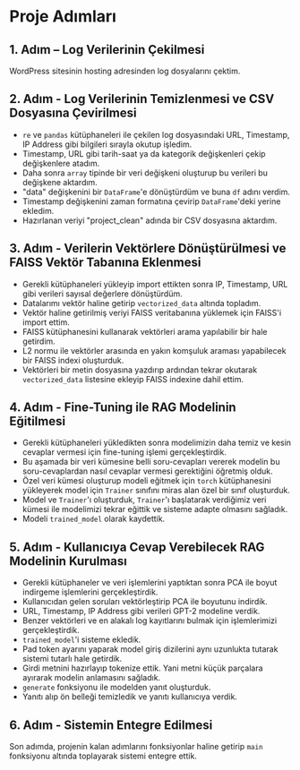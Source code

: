 # Proje Adımları

## 1. Adım – Log Verilerinin Çekilmesi
WordPress sitesinin hosting adresinden log dosyalarını çektim.

## 2. Adım - Log Verilerinin Temizlenmesi ve CSV Dosyasına Çevirilmesi
- `re` ve `pandas` kütüphaneleri ile çekilen log dosyasındaki URL, Timestamp, IP Address gibi bilgileri sırayla okutup işledim.
- Timestamp, URL gibi tarih-saat ya da kategorik değişkenleri çekip değişkenlere atadım.
- Daha sonra `array` tipinde bir veri değişkeni oluşturup bu verileri bu değişkene aktardım.
- "data" değişkenini bir `DataFrame`'e dönüştürdüm ve buna `df` adını verdim.
- Timestamp değişkenini zaman formatına çevirip `DataFrame`'deki yerine ekledim.
- Hazırlanan veriyi "project_clean" adında bir CSV dosyasına aktardım.

## 3. Adım - Verilerin Vektörlere Dönüştürülmesi ve FAISS Vektör Tabanına Eklenmesi
- Gerekli kütüphaneleri yükleyip import ettikten sonra IP, Timestamp, URL gibi verileri sayısal değerlere dönüştürdüm.
- Datalarımı vektör haline getirip `vectorized_data` altında topladım.
- Vektör haline getirilmiş veriyi FAISS veritabanına yüklemek için FAISS'i import ettim.
- FAISS kütüphanesini kullanarak vektörleri arama yapılabilir bir hale getirdim.
- L2 normu ile vektörler arasında en yakın komşuluk araması yapabilecek bir FAISS indexi oluşturduk.
- Vektörleri bir metin dosyasına yazdırıp ardından tekrar okutarak `vectorized_data` listesine ekleyip FAISS indexine dahil ettim.

## 4. Adım - Fine-Tuning ile RAG Modelinin Eğitilmesi
- Gerekli kütüphaneleri yükledikten sonra modelimizin daha temiz ve kesin cevaplar vermesi için fine-tuning işlemi gerçekleştirdik.
- Bu aşamada bir veri kümesine belli soru-cevapları vererek modelin bu soru-cevaplardan nasıl cevaplar vermesi gerektiğini öğretmiş olduk.
- Özel veri kümesi oluşturup modeli eğitmek için `torch` kütüphanesini yükleyerek model için `Trainer` sınıfını miras alan özel bir sınıf oluşturduk.
- Model ve `Trainer`'ı oluşturduk, `Trainer`'ı başlatarak verdiğimiz veri kümesi ile modelimizi tekrar eğittik ve sisteme adapte olmasını sağladık.
- Modeli `trained_model` olarak kaydettik.

## 5. Adım - Kullanıcıya Cevap Verebilecek RAG Modelinin Kurulması
- Gerekli kütüphaneler ve veri işlemlerini yaptıktan sonra PCA ile boyut indirgeme işlemlerini gerçekleştirdik.
- Kullanıcıdan gelen soruları vektörleştirip PCA ile boyutunu indirdik.
- URL, Timestamp, IP Address gibi verileri GPT-2 modeline verdik.
- Benzer vektörleri ve en alakalı log kayıtlarını bulmak için işlemlerimizi gerçekleştirdik.
- `trained_model`'i sisteme ekledik.
- Pad token ayarını yaparak model giriş dizilerini aynı uzunlukta tutarak sistemi tutarlı hale getirdik.
- Girdi metnini hazırlayıp tokenize ettik. Yani metni küçük parçalara ayırarak modelin anlamasını sağladık.
- `generate` fonksiyonu ile modelden yanıt oluşturduk.
- Yanıtı alıp ön belleği temizledik ve yanıtı kullanıcıya verdik.

## 6. Adım - Sistemin Entegre Edilmesi
Son adımda, projenin kalan adımlarını fonksiyonlar haline getirip `main` fonksiyonu altında toplayarak sistemi entegre ettik.
